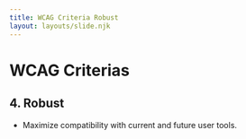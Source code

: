 ```yaml
---
title: WCAG Criteria Robust
layout: layouts/slide.njk
---
```


# WCAG Criterias

## 4. Robust

- Maximize compatibility with current and future user tools.
